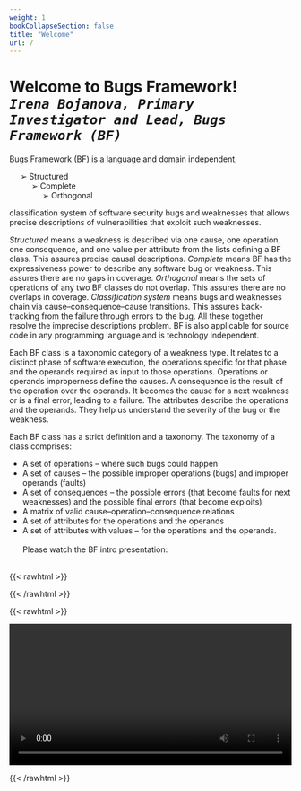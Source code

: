```yaml
---
weight: 1
bookCollapseSection: false
title: "Welcome"
url: /
---
```

# Welcome to Bugs Framework! <br/>_`Irena Bojanova, Primary Investigator and Lead, Bugs Framework (BF)`_

Bugs Framework (BF) is a language and domain independent,

     ➢ Structured  
          ➢ Complete  
               ➢ Orthogonal  

classification system of software security bugs and weaknesses that allows precise descriptions of vulnerabilities that exploit such weaknesses.

_Structured_ means a weakness is described via one cause, one operation, one consequence, and one value per attribute from the lists defining a BF class. This assures precise causal descriptions. _Complete_ means BF has the expressiveness power to describe any software bug or weakness. This assures there are no gaps in coverage. _Orthogonal_ means the sets of operations of any two BF classes do not overlap. This assures there are no overlaps in coverage. _Classification system_ means bugs and weaknesses chain via cause–consequence–cause transitions. This assures back-tracking from the failure through errors to the bug. All these together resolve the imprecise descriptions problem. BF is also applicable for source code in any programming language and is technology independent. 

Each BF class is a taxonomic  category  of  a  weakness type. It relates to a distinct phase of software execution, the operations specific for that phase and 
the operands required as input to those operations. Operations or operands improperness define the causes. A consequence is the result of the operation over the operands. It becomes the cause for a next weakness or is a final error, leading to a failure. The attributes describe the operations and the operands. 
They help us understand the severity of the bug or the weakness.

Each BF class has a strict definition and a taxonomy. The taxonomy of a class comprises:

*   A set of operations – where such bugs could happen
*   A set of causes – the possible improper operations (bugs) and improper operands (faults)
*   A set of consequences – the possible errors (that become faults for next weaknesses) and the possible
final errors (that become exploits)
*   A matrix of valid cause–operation–consequence relations
*   A set of attributes for the operations and the operands
*   A set of attributes with values – for the operations and the operands.
<br/><br/>
Please watch the BF intro presentation:
<br/><br/>

{{< rawhtml >}} 

<!-- <video width=100% controls autoplay>
    <source src="https://youtu.be/v5Ne1fu72hE" type="video/mp4">
</video> -->


{{< /rawhtml >}}

{{< rawhtml >}} 

<video width=100% controls autoplay>
    <source src="//cfscloud.nist.gov/midas_uploads/3048\BF/videos/BF - Website - IB.mp4" type="video/mp4">
    Your browser does not support the video tag.  
</video>

{{< /rawhtml >}}
